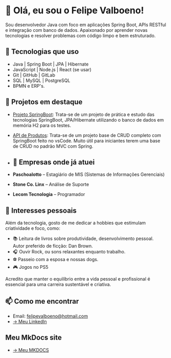 # 👋 Olá, eu sou o Felipe Valboeno!
Sou desenvolvedor Java com foco em aplicações Spring Boot, APIs RESTful e integração com banco de dados. Apaixonado por aprender novas tecnologias e resolver problemas com código limpo e bem estruturado.

## 🚀 Tecnologias que uso
- Java | Spring Boot | JPA | Hibernate
- JavaScript | Node.js | React (se usar)
- Git | GitHub | GitLab
- SQL | MySQL | PostgreSQL
- BPMN e ERP's.

## 📌 Projetos em destaque
- [Projeto SpringBoot](https://github.com/felipevalboeno/workshop-springboot4-jpa): Trata-se de um projeto de prática e estudo das tecnologias SpringBoot, JPA/Hibernate utilizando o banco de dados em memória H2 para os testes.
- [API de Produtos](https://github.com/felipevalboeno/workshop-backend-restfull): Trata-se de um projeto base de CRUD completo com SpringBoot feito no vsCode. Muito útil para iniciantes terem uma base de CRUD no padrão MVC com Spring.

- ## 🏢 Empresas onde já atuei
- **Paschoalotto** – Estagiário de MIS (Sistemas de Informações Gerenciais)
- **Stone Co. Linx** – Análise de Suporte
- **Lecom Tecnologia** – Programador

## 🎯 Interesses pessoais

Além da tecnologia, gosto de me dedicar a hobbies que estimulam criatividade e foco, como:

- 📚 Leitura de livros sobre produtividade, desenvolvimento pessoal. Autor preferido de ficção: Dan Brown.
- 🎧 Ouvir Rock, ou sons relaxantes enquanto trabalho.
- ⚽ Passeio com a esposa e nossas dogs.
- 🎮 Jogos no PS5

Acredito que manter o equilíbrio entre a vida pessoal e profissional é essencial para uma carreira sustentável e criativa.

## 📫 Como me encontrar
- Email: felipevalboeno@hotmail.com
-  [-> Meu LinkedIn](https://www.linkedin.com/in/fvalboeno/)

## Meu MkDocs site
-  [-> Meu  MKDOCS](https://felipevalboeno.github.io/felipevalboeno)
